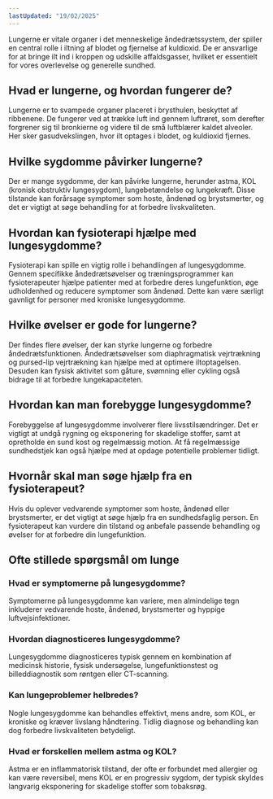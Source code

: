 ```yaml
---
lastUpdated: "19/02/2025"
---
```


Lungerne er vitale organer i det menneskelige åndedrætssystem, der spiller en central rolle i iltning af blodet og fjernelse af kuldioxid. De er ansvarlige for at bringe ilt ind i kroppen og udskille affaldsgasser, hvilket er essentielt for vores overlevelse og generelle sundhed.

## Hvad er lungerne, og hvordan fungerer de?

Lungerne er to svampede organer placeret i brysthulen, beskyttet af ribbenene. De fungerer ved at trække luft ind gennem luftrøret, som derefter forgrener sig til bronkierne og videre til de små luftblærer kaldet alveoler. Her sker gasudvekslingen, hvor ilt optages i blodet, og kuldioxid fjernes.

## Hvilke sygdomme påvirker lungerne?

Der er mange sygdomme, der kan påvirke lungerne, herunder astma, KOL (kronisk obstruktiv lungesygdom), lungebetændelse og lungekræft. Disse tilstande kan forårsage symptomer som hoste, åndenød og brystsmerter, og det er vigtigt at søge behandling for at forbedre livskvaliteten.

## Hvordan kan fysioterapi hjælpe med lungesygdomme?

Fysioterapi kan spille en vigtig rolle i behandlingen af lungesygdomme. Gennem specifikke åndedrætsøvelser og træningsprogrammer kan fysioterapeuter hjælpe patienter med at forbedre deres lungefunktion, øge udholdenhed og reducere symptomer som åndenød. Dette kan være særligt gavnligt for personer med kroniske lungesygdomme.

## Hvilke øvelser er gode for lungerne?

Der findes flere øvelser, der kan styrke lungerne og forbedre åndedrætsfunktionen. Åndedrætsøvelser som diaphragmatisk vejrtrækning og pursed-lip vejrtrækning kan hjælpe med at optimere iltoptagelsen. Desuden kan fysisk aktivitet som gåture, svømning eller cykling også bidrage til at forbedre lungekapaciteten.

## Hvordan kan man forebygge lungesygdomme?

Forebyggelse af lungesygdomme involverer flere livsstilsændringer. Det er vigtigt at undgå rygning og eksponering for skadelige stoffer, samt at opretholde en sund kost og regelmæssig motion. At få regelmæssige sundhedstjek kan også hjælpe med at opdage potentielle problemer tidligt.

## Hvornår skal man søge hjælp fra en fysioterapeut?

Hvis du oplever vedvarende symptomer som hoste, åndenød eller brystsmerter, er det vigtigt at søge hjælp fra en sundhedsfaglig person. En fysioterapeut kan vurdere din tilstand og anbefale passende behandling og øvelser for at forbedre din lungefunktion.

## Ofte stillede spørgsmål om lunge

### Hvad er symptomerne på lungesygdomme?

Symptomerne på lungesygdomme kan variere, men almindelige tegn inkluderer vedvarende hoste, åndenød, brystsmerter og hyppige luftvejsinfektioner.

### Hvordan diagnosticeres lungesygdomme?

Lungesygdomme diagnosticeres typisk gennem en kombination af medicinsk historie, fysisk undersøgelse, lungefunktionstest og billeddiagnostik som røntgen eller CT-scanning.

### Kan lungeproblemer helbredes?

Nogle lungesygdomme kan behandles effektivt, mens andre, som KOL, er kroniske og kræver livslang håndtering. Tidlig diagnose og behandling kan dog forbedre livskvaliteten betydeligt.

### Hvad er forskellen mellem astma og KOL?

Astma er en inflammatorisk tilstand, der ofte er forbundet med allergier og kan være reversibel, mens KOL er en progressiv sygdom, der typisk skyldes langvarig eksponering for skadelige stoffer som tobaksrøg.
